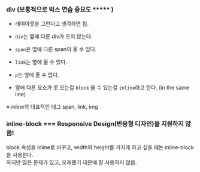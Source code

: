 ### div (보통적으로 박스 연습 중요도 ***** ) 

  - 레이아웃을 그린다고 생각하면 됨.

 - `div`는 옆에 다른 div가 오지 않는다.
 - `span`은 옆에 다른 span이 올 수 있다.
 - `link`는 옆에 올 수 있다.
 - `p`는 옆에 올 수 없다.
 - 옆에 다른 요소가 못 오는걸 `block` 올 수 있는걸 `inline`라고 한다. (in the same line)

 ※ inline의 대표적인 태그 span, link, img

### inline-block === Responsive Design(반응형 디자인)을 지원하지 않음!

block 속성을 inline로 바꾸고, width와 height를 가지게 하고 싶을 때는 inline-block을 사용한다. <Br>
하지만 많은 문제가 있고, 오래됐기 대문에 잘 사용하지 않음. <Br>
